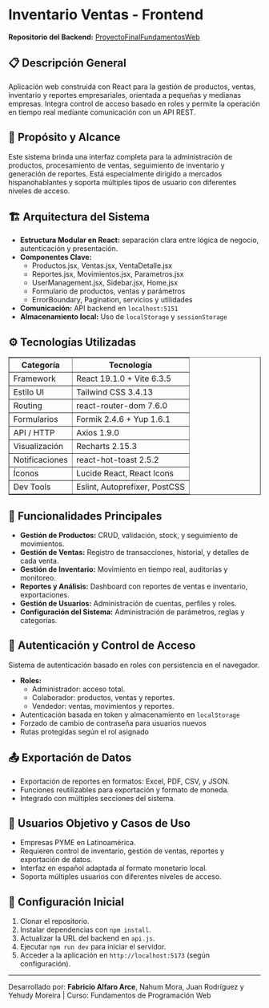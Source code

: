 <!DOCTYPE html>
<html lang="es">
<head>
  <meta charset="UTF-8">
</head>
<body>

  <h1>Inventario Ventas - Frontend</h1>

  <p><strong>Repositorio del Backend:</strong> <a href="https://github.com/Fabri0607/ProyectoFinalFundamentosWeb">ProyectoFinalFundamentosWeb</a></p>

  <h2>📋 Descripción General</h2>
  <p>
    Aplicación web construida con React para la gestión de productos, ventas, inventario y reportes empresariales,
    orientada a pequeñas y medianas empresas. Integra control de acceso basado en roles y permite la operación en tiempo real
    mediante comunicación con un API REST.
  </p>

  <h2>🎯 Propósito y Alcance</h2>
  <p>
    Este sistema brinda una interfaz completa para la administración de productos, procesamiento de ventas,
    seguimiento de inventario y generación de reportes. Está especialmente dirigido a mercados hispanohablantes
    y soporta múltiples tipos de usuario con diferentes niveles de acceso.
  </p>

  <h2>🏗️ Arquitectura del Sistema</h2>
  <ul>
    <li><strong>Estructura Modular en React:</strong> separación clara entre lógica de negocio, autenticación y presentación.</li>
    <li><strong>Componentes Clave:</strong> 
      <ul>
        <li>Productos.jsx, Ventas.jsx, VentaDetalle.jsx</li>
        <li>Reportes.jsx, Movimientos.jsx, Parametros.jsx</li>
        <li>UserManagement.jsx, Sidebar.jsx, Home.jsx</li>
        <li>Formulario de productos, ventas y parámetros</li>
        <li>ErrorBoundary, Pagination, servicios y utilidades</li>
      </ul>
    </li>
    <li><strong>Comunicación:</strong> API backend en <code>localhost:5151</code></li>
    <li><strong>Almacenamiento local:</strong> Uso de <code>localStorage</code> y <code>sessionStorage</code></li>
  </ul>

  <h2>⚙️ Tecnologías Utilizadas</h2>
  <table border="1" cellpadding="8">
    <thead>
      <tr><th>Categoría</th><th>Tecnología</th></tr>
    </thead>
    <tbody>
      <tr><td>Framework</td><td>React 19.1.0 + Vite 6.3.5</td></tr>
      <tr><td>Estilo UI</td><td>Tailwind CSS 3.4.13</td></tr>
      <tr><td>Routing</td><td>react-router-dom 7.6.0</td></tr>
      <tr><td>Formularios</td><td>Formik 2.4.6 + Yup 1.6.1</td></tr>
      <tr><td>API / HTTP</td><td>Axios 1.9.0</td></tr>
      <tr><td>Visualización</td><td>Recharts 2.15.3</td></tr>
      <tr><td>Notificaciones</td><td>react-hot-toast 2.5.2</td></tr>
      <tr><td>Íconos</td><td>Lucide React, React Icons</td></tr>
      <tr><td>Dev Tools</td><td>Eslint, Autoprefixer, PostCSS</td></tr>
    </tbody>
  </table>

  <h2>🧩 Funcionalidades Principales</h2>
  <ul>
    <li><strong>Gestión de Productos:</strong> CRUD, validación, stock, y seguimiento de movimientos.</li>
    <li><strong>Gestión de Ventas:</strong> Registro de transacciones, historial, y detalles de cada venta.</li>
    <li><strong>Gestión de Inventario:</strong> Movimiento en tiempo real, auditorías y monitoreo.</li>
    <li><strong>Reportes y Análisis:</strong> Dashboard con reportes de ventas e inventario, exportaciones.</li>
    <li><strong>Gestión de Usuarios:</strong> Administración de cuentas, perfiles y roles.</li>
    <li><strong>Configuración del Sistema:</strong> Administración de parámetros, reglas y categorías.</li>
  </ul>

  <h2>🔐 Autenticación y Control de Acceso</h2>
  <p>Sistema de autenticación basado en roles con persistencia en el navegador.</p>
  <ul>
    <li><strong>Roles:</strong> 
      <ul>
        <li>Administrador: acceso total.</li>
        <li>Colaborador: productos, ventas y reportes.</li>
        <li>Vendedor: ventas, movimientos y reportes.</li>
      </ul>
    </li>
    <li>Autenticación basada en token y almacenamiento en <code>localStorage</code></li>
    <li>Forzado de cambio de contraseña para usuarios nuevos</li>
    <li>Rutas protegidas según el rol asignado</li>
  </ul>

  <h2>📤 Exportación de Datos</h2>
  <ul>
    <li>Exportación de reportes en formatos: Excel, PDF, CSV, y JSON.</li>
    <li>Funciones reutilizables para exportación y formato de moneda.</li>
    <li>Integrado con múltiples secciones del sistema.</li>
  </ul>

  <h2>🎯 Usuarios Objetivo y Casos de Uso</h2>
  <ul>
    <li>Empresas PYME en Latinoamérica.</li>
    <li>Requieren control de inventario, gestión de ventas, reportes y exportación de datos.</li>
    <li>Interfaz en español adaptada al formato monetario local.</li>
    <li>Soporta múltiples usuarios con diferentes niveles de acceso.</li>
  </ul>
  
  <h2>🚀 Configuración Inicial</h2>
  <ol>
    <li>Clonar el repositorio.</li>
    <li>Instalar dependencias con <code>npm install</code>.</li>
    <li>Actualizar la URL del backend en <code>api.js</code>.</li>
    <li>Ejecutar <code>npm run dev</code> para iniciar el servidor.</li>
    <li>Acceder a la aplicación en <code>http://localhost:5173</code> (según configuración).</li>
  </ol>
  
  <hr>
  <p>Desarrollado por: <strong>Fabricio Alfaro Arce</strong>, Nahum Mora, Juan Rodríguez y Yehudy Moreira | Curso: Fundamentos de Programación Web</p>

</body>
</html>
